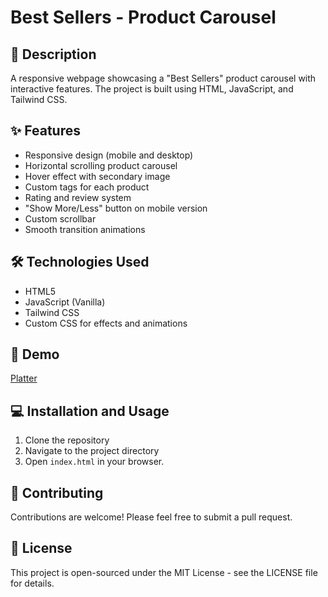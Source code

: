 # Best Sellers - Product Carousel

## 📝 Description
A responsive webpage showcasing a "Best Sellers" product carousel with interactive features. The project is built using HTML, JavaScript, and Tailwind CSS.

## ✨ Features
- Responsive design (mobile and desktop)
- Horizontal scrolling product carousel
- Hover effect with secondary image
- Custom tags for each product
- Rating and review system
- "Show More/Less" button on mobile version
- Custom scrollbar
- Smooth transition animations

## 🛠️ Technologies Used
- HTML5
- JavaScript (Vanilla)
- Tailwind CSS
- Custom CSS for effects and animations

## 🚀 Demo
[Platter](https://platter-sigma.vercel.app/)


## 💻 Installation and Usage
1. Clone the repository
2. Navigate to the project directory
3. Open `index.html` in your browser.

## 🤝 Contributing
Contributions are welcome! Please feel free to submit a pull request.

## 📄 License
This project is open-sourced under the MIT License - see the LICENSE file for details.
